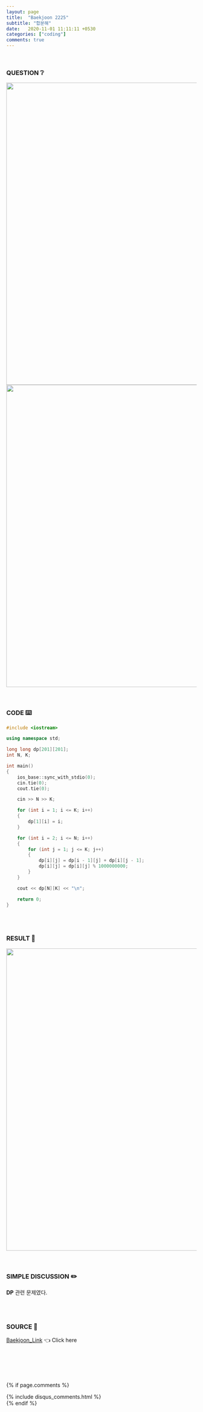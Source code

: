 ```yaml
---
layout: page
title:  "Baekjoon 2225"
subtitle: "합분해"
date:   2020-11-01 11:11:11 +0530
categories: ["coding"]
comments: true
---
```


<br>

### QUESTION ❔

<img src="{{ '/assets/baekjoon/2225.jpg' }}" style="width: 800px; height: auto; margin-left: auto; margin-right: auto; display: block;">
<img src="{{ '/assets/baekjoon/2225a.jpg' }}" style="width: 800px; height: auto; margin-left: auto; margin-right: auto; display: block;">  

<br>
<br>

### CODE ⌨️

```c++
#include <iostream>

using namespace std;

long long dp[201][201];
int N, K;

int main()
{
	ios_base::sync_with_stdio(0);
	cin.tie(0);
	cout.tie(0);

	cin >> N >> K;

	for (int i = 1; i <= K; i++)
	{
		dp[1][i] = i;
	}

	for (int i = 2; i <= N; i++)
	{
		for (int j = 1; j <= K; j++)
		{
			dp[i][j] = dp[i - 1][j] + dp[i][j - 1];
			dp[i][j] = dp[i][j] % 1000000000;
		}
	}

	cout << dp[N][K] << "\n";

	return 0;
}
```  

<br>
<br>

### RESULT 💛

<img src="{{ '/assets/baekjoon/2225r.jpg' }}" style="width: 800px; height: auto; margin-left: auto; margin-right: auto; display: block;">  

<br>
<br>

### SIMPLE DISCUSSION ✏️

**DP** 관련 문제였다.  

<br>
<br>

### SOURCE 💎

[Baekjoon_Link][link] 👈 Click here  

<br>
<br>
<br>
<br>

{% if page.comments %}
<div id="post-disqus" class="container">
{% include disqus_comments.html %}
</div>
{% endif %}

[link]: https://www.acmicpc.net/problem/2225